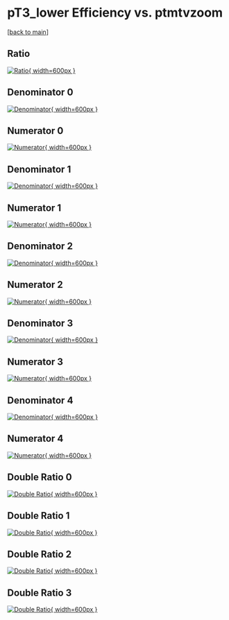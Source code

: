 # pT3_lower Efficiency vs. ptmtvzoom

[[back to main](./)]



## Ratio

[![Ratio](../mtv/var/pT3_lower_base_11_1_eff_ptmtvzoom.png){ width=600px }](../mtv/var/pT3_lower_base_11_1_eff_ptmtvzoom.pdf)

## Denominator 0

[![Denominator](../mtv/den/pT3_lower_base_11_1_eff_ptmtvzoom_den0.png){ width=600px }](../mtv/den/pT3_lower_base_11_1_eff_ptmtvzoom_den0.pdf)

## Numerator 0

[![Numerator](../mtv/num/pT3_lower_base_11_1_eff_ptmtvzoom_num0.png){ width=600px }](../mtv/num/pT3_lower_base_11_1_eff_ptmtvzoom_num0.pdf)

## Denominator 1

[![Denominator](../mtv/den/pT3_lower_base_11_1_eff_ptmtvzoom_den1.png){ width=600px }](../mtv/den/pT3_lower_base_11_1_eff_ptmtvzoom_den1.pdf)

## Numerator 1

[![Numerator](../mtv/num/pT3_lower_base_11_1_eff_ptmtvzoom_num1.png){ width=600px }](../mtv/num/pT3_lower_base_11_1_eff_ptmtvzoom_num1.pdf)

## Denominator 2

[![Denominator](../mtv/den/pT3_lower_base_11_1_eff_ptmtvzoom_den2.png){ width=600px }](../mtv/den/pT3_lower_base_11_1_eff_ptmtvzoom_den2.pdf)

## Numerator 2

[![Numerator](../mtv/num/pT3_lower_base_11_1_eff_ptmtvzoom_num2.png){ width=600px }](../mtv/num/pT3_lower_base_11_1_eff_ptmtvzoom_num2.pdf)

## Denominator 3

[![Denominator](../mtv/den/pT3_lower_base_11_1_eff_ptmtvzoom_den3.png){ width=600px }](../mtv/den/pT3_lower_base_11_1_eff_ptmtvzoom_den3.pdf)

## Numerator 3

[![Numerator](../mtv/num/pT3_lower_base_11_1_eff_ptmtvzoom_num3.png){ width=600px }](../mtv/num/pT3_lower_base_11_1_eff_ptmtvzoom_num3.pdf)

## Denominator 4

[![Denominator](../mtv/den/pT3_lower_base_11_1_eff_ptmtvzoom_den4.png){ width=600px }](../mtv/den/pT3_lower_base_11_1_eff_ptmtvzoom_den4.pdf)

## Numerator 4

[![Numerator](../mtv/num/pT3_lower_base_11_1_eff_ptmtvzoom_num4.png){ width=600px }](../mtv/num/pT3_lower_base_11_1_eff_ptmtvzoom_num4.pdf)

## Double Ratio 0

[![Double Ratio](../mtv/ratio/pT3_lower_base_11_1_eff_ptmtvzoom_ratio0.png){ width=600px }](../mtv/ratio/pT3_lower_base_11_1_eff_ptmtvzoom_ratio0.pdf)

## Double Ratio 1

[![Double Ratio](../mtv/ratio/pT3_lower_base_11_1_eff_ptmtvzoom_ratio1.png){ width=600px }](../mtv/ratio/pT3_lower_base_11_1_eff_ptmtvzoom_ratio1.pdf)

## Double Ratio 2

[![Double Ratio](../mtv/ratio/pT3_lower_base_11_1_eff_ptmtvzoom_ratio2.png){ width=600px }](../mtv/ratio/pT3_lower_base_11_1_eff_ptmtvzoom_ratio2.pdf)

## Double Ratio 3

[![Double Ratio](../mtv/ratio/pT3_lower_base_11_1_eff_ptmtvzoom_ratio3.png){ width=600px }](../mtv/ratio/pT3_lower_base_11_1_eff_ptmtvzoom_ratio3.pdf)

